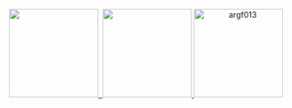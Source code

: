   <p align="middle">
<a href="https://github.com/argf013">
  <img height="160em" src="https://github-readme-stats-eight-theta.vercel.app/api?username=argf013&show_icons=true&theme=dark&include_all_commits=true&count_private=true"/>&nbsp;
  <img height="160em" src="https://github-readme-stats-eight-theta.vercel.app/api/top-langs/?username=argf013&layout=compact&langs_count=8&theme=dark"/>
  <img height="160em" src="https://github-readme-streak-stats.herokuapp.com/?user=argf013&theme=dark" alt="argf013" />
</a>
</p>
